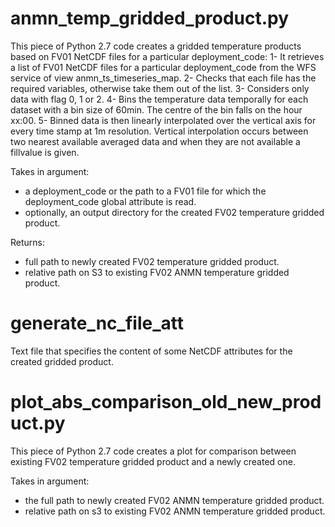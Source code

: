 # anmn_temp_gridded_product.py

This piece of Python 2.7 code creates a gridded temperature products based on FV01 NetCDF files for a particular deployment_code:
1- It retrieves a list of FV01 NetCDF files for a particular deployment_code from the WFS service of view anmn_ts_timeseries_map.
2- Checks that each file has the required variables, otherwise take them out of the list.
3- Considers only data with flag 0, 1 or 2.
4- Bins the temperature data temporally for each dataset with a bin size of 60min. The centre of the bin falls on the hour xx:00.
5- Binned data is then linearly interpolated over the vertical axis for every time stamp at 1m resolution. Vertical interpolation occurs between two nearest available averaged data and when they are not available a fillvalue is given.

Takes in argument:
- a deployment_code or the path to a FV01 file for which the deployment_code global attribute is read.
- optionally, an output directory for the created FV02 temperature gridded product.

Returns:
- full path to newly created FV02 temperature gridded product.
- relative path on S3 to existing FV02 ANMN temperature gridded product.

# generate_nc_file_att

Text file that specifies the content of some NetCDF attributes for the created gridded product.

# plot_abs_comparison_old_new_product.py

This piece of Python 2.7 code creates a plot for comparison between existing FV02 temperature gridded product and a newly created one.

Takes in argument:
- the full path to newly created FV02 ANMN temperature gridded product.
- relative path on s3 to existing FV02 ANMN temperature gridded product.
